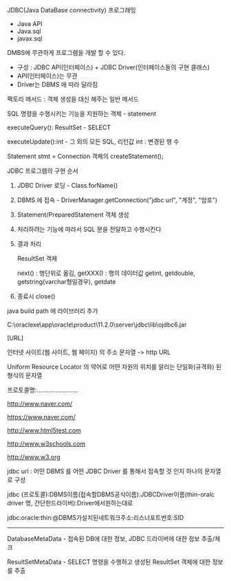 JDBC(Java DataBase connectivity) 프로그래밍

- Java API
- Java.sql
- javax.sql



DMBS에 무관하게 프로그램을 개발 할 수 있다.

- 구성 : JDBC API(인터페이스)  + JDBC Driver(인터페이스들의 구현 클래스)
- API(인터페이스)는 무관
- Driver는 DBMS 에 따라 달라짐



팩토리 메서드 : 객체 생성을 대신 해주는 일반 메서드



SQL 명령을 수행시키는 기능을 지원하는 객체 - statement

executeQuery(): ResultSet - SELECT

executeUpdate():int - 그 외의 모든 SQL, 리턴값 int : 변경된 행 수

Statement stmt = Connection 객체의 createStatement();



JDBC 프로그램의 구현 순서

1. JDBC Driver 로딩 - Class.forName()
2. DBMS 에 접속 - DriverManager.getConnection("jdbc url", "계정", "암호")

3. Statement/PreparedStatement 객체 생성

4. 처리하려는 기능에 따라서 SQL 문을 전달하고 수행시킨다

5. 결과 처리

   ResultSet 객체

   next() : 행단위로 옮김, getXXX() : 행의 데이터값 getint, getdouble, getstring(varchar형일경우), getdate

6. 종료시 close()



java build path 에 라이브러리 추가

C:\oraclexe\app\oracle\product\11.2.0\server\jdbc\lib\ojdbc6.jar



[URL]

인터넷 사이트(웹 사이트, 웹 페이지) 의 주소 문자열 -> http URL 

Uniform Resource Locator 의 약어로 어떤 자원의 위치를 알리는 단일화(규격화) 된 형식의 문자열

프로토콜명:........................

http://www.naver.com/

https://www.naver.com/

http://www.html5test.com

http://www.w3schools.com

http://www.w3.org



jdbc url : 어떤 DBMS 를 어떤 JDBC Driver 를 통해서 접속할 것 인지 하나의 문자열로 구성

jdbc (프로토콜):DBMS이름(접속할DBMS공식이름):JDBCDriver이름(thin-oralc driver 명, 간단한드라이버):Driver에서원하는대로

jdbc:oracle:thin:@DBMS가설치된네트워크주소:리스너포트번호:SID

-------------

DatabaseMetaData - 접속된 DB에 대한 정보, JDBC 드라이버에 대한 정보 추출/체크

ResultSetMetaData - SELECT 명령을 수행하고 생성된 ResultSet 객체에 대한 정보를 추출